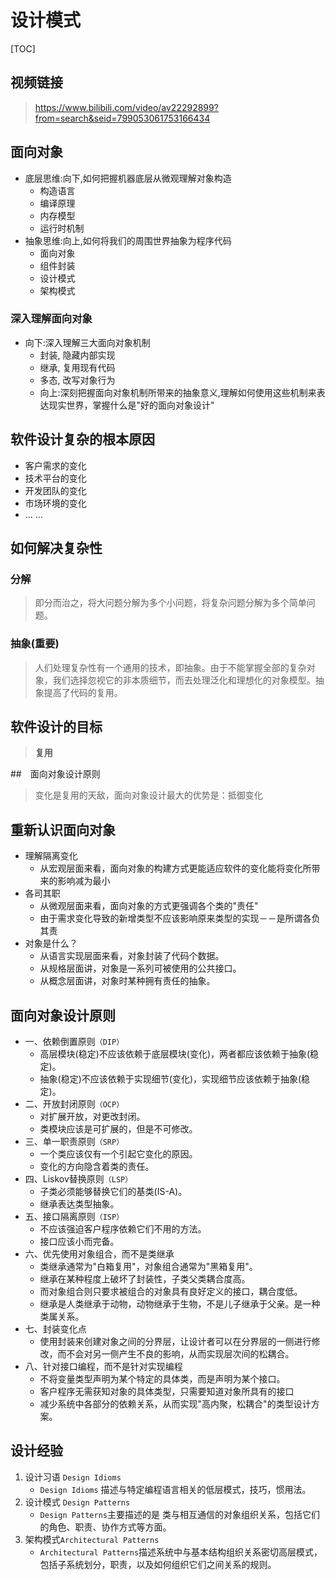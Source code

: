 # 设计模式

[TOC]

## 视频链接

>   https://www.bilibili.com/video/av22292899?from=search&seid=799053061753166434

## 面向对象

*   底层思维:向下,如何把握机器底层从微观理解对象构造
    *   构造语言
    *   编译原理
    *   内存模型
    *   运行时机制
*   抽象思维:向上,如何将我们的周围世界抽象为程序代码
    *   面向对象
    *   组件封装
    *   设计模式
    *   架构模式

### 深入理解面向对象

*   向下:深入理解三大面向对象机制
    *   封装, 隐藏内部实现
    *   继承, 复用现有代码
    *   多态, 改写对象行为
    *   向上:深刻把握面向对象机制所带来的抽象意义,理解如何使用这些机制来表达现实世界，掌握什么是"好的面向对象设计"

## 软件设计复杂的根本原因

* 客户需求的变化
* 技术平台的变化
* 开发团队的变化
* 市场环境的变化
* ... ...

## 如何解决复杂性

### 分解

> 即分而治之，将大问题分解为多个小问题，将复杂问题分解为多个简单问题。

### 抽象(重要)

> 人们处理复杂性有一个通用的技术，即抽象。由于不能掌握全部的复杂对象，我们选择忽视它的非本质细节，而去处理泛化和理想化的对象模型。抽象提高了代码的复用。

## 软件设计的目标

> **复用**

##　面向对象设计原则

> 变化是复用的天敌，面向对象设计最大的优势是：抵御变化

## 重新认识面向对象

* 理解隔离变化
  * 从宏观层面来看，面向对象的构建方式更能适应软件的变化能将变化所带来的影响减为最小
* 各司其职
  * 从微观层面来看，面向对象的方式更强调各个类的"责任"
  * 由于需求变化导致的新增类型不应该影响原来类型的实现－－是所谓各负其责
* 对象是什么？
  * 从语言实现层面来看，对象封装了代码个数据。
  * 从规格层面讲，对象是一系列可被使用的公共接口。
  * 从概念层面讲，对象时某种拥有责任的抽象。

## 面向对象设计原则

* 一、依赖倒置原则`（DIP）`
  * 高层模块(稳定)不应该依赖于底层模块(变化)，两者都应该依赖于抽象(稳定)。
  * 抽象(稳定)不应该依赖于实现细节(变化)，实现细节应该依赖于抽象(稳定)。
* 二、开放封闭原则`（OCP）`
  * 对扩展开放，对更改封闭。
  * 类模块应该是可扩展的，但是不可修改。
* 三、单一职责原则`（SRP）`
  * 一个类应该仅有一个引起它变化的原因。
  * 变化的方向隐含着类的责任。
* 四、Liskov替换原则`（LSP）`
  * 子类必须能够替换它们的基类(IS-A)。
  * 继承表达类型抽象。
* 五、接口隔离原则`（ISP）`
  * 不应该强迫客户程序依赖它们不用的方法。
  * 接口应该小而完备。
* 六、优先使用对象组合，而不是类继承
  * 类继承通常为"白箱复用"，对象组合通常为"黑箱复用"。
  * 继承在某种程度上破坏了封装性，子类父类耦合度高。
  * 而对象组合则只要求被组合的对象具有良好定义的接口，耦合度低。
  * 继承是人类继承于动物，动物继承于生物，不是儿子继承于父亲。是一种类属关系。
* 七、封装变化点
  * 使用封装来创建对象之间的分界层，让设计者可以在分界层的一侧进行修改，而不会对另一侧产生不良的影响，从而实现层次间的松耦合。
* 八、针对接口编程，而不是针对实现编程
  * 不将变量类型声明为某个特定的具体类，而是声明为某个接口。
  * 客户程序无需获知对象的具体类型，只需要知道对象所具有的接口
  * 减少系统中各部分的依赖关系，从而实现"高内聚，松耦合"的类型设计方案。


## 设计经验

1. 设计习语 `Design Idioms`
   * `Design Idioms` 描述与特定编程语言相关的低层模式，技巧，惯用法。
2. 设计模式 `Design Patterns`
   * `Design Patterns`主要描述的是 类与相互通信的对象组织关系，包括它们的角色、职责、协作方式等方面。
3. 架构模式`Architectural Patterns`
   * `Architectural Patterns`描述系统中与基本结构组织关系密切高层模式，包括子系统划分，职责，以及如何组织它们之间关系的规则。

